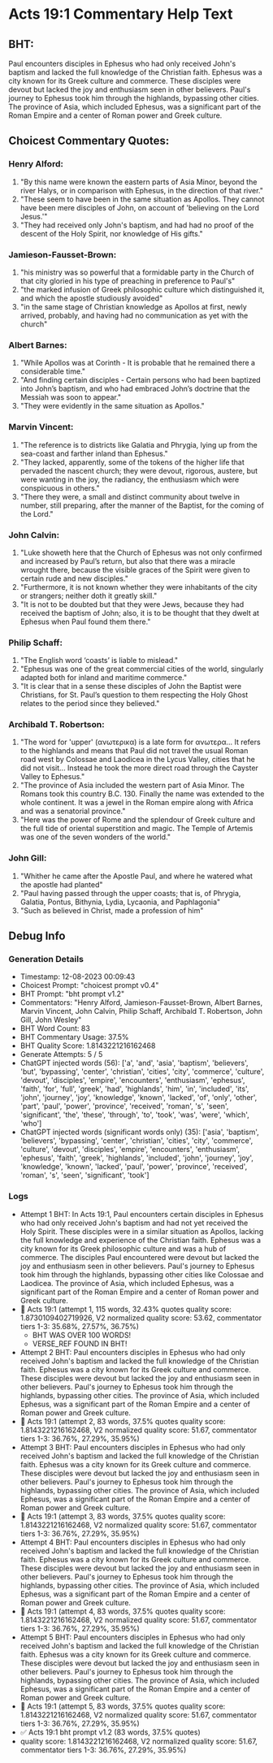 # Acts 19:1 Commentary Help Text

## BHT:
Paul encounters disciples in Ephesus who had only received John's baptism and lacked the full knowledge of the Christian faith. Ephesus was a city known for its Greek culture and commerce. These disciples were devout but lacked the joy and enthusiasm seen in other believers. Paul's journey to Ephesus took him through the highlands, bypassing other cities. The province of Asia, which included Ephesus, was a significant part of the Roman Empire and a center of Roman power and Greek culture.

## Choicest Commentary Quotes:
### Henry Alford:
1. "By this name were known the eastern parts of Asia Minor, beyond the river Halys, or in comparison with Ephesus, in the direction of that river."
2. "These seem to have been in the same situation as Apollos. They cannot have been mere disciples of John, on account of 'believing on the Lord Jesus.'"
3. "They had received only John's baptism, and had had no proof of the descent of the Holy Spirit, nor knowledge of His gifts."

### Jamieson-Fausset-Brown:
1. "his ministry was so powerful that a formidable party in the Church of that city gloried in his type of preaching in preference to Paul's"
2. "the marked infusion of Greek philosophic culture which distinguished it, and which the apostle studiously avoided"
3. "in the same stage of Christian knowledge as Apollos at first, newly arrived, probably, and having had no communication as yet with the church"

### Albert Barnes:
1. "While Apollos was at Corinth - It is probable that he remained there a considerable time."
2. "And finding certain disciples - Certain persons who had been baptized into John’s baptism, and who had embraced John’s doctrine that the Messiah was soon to appear."
3. "They were evidently in the same situation as Apollos."

### Marvin Vincent:
1. "The reference is to districts like Galatia and Phrygia, lying up from the sea-coast and farther inland than Ephesus."
2. "They lacked, apparently, some of the tokens of the higher life that pervaded the nascent church; they were devout, rigorous, austere, but were wanting in the joy, the radiancy, the enthusiasm which were conspicuous in others."
3. "There they were, a small and distinct community about twelve in number, still preparing, after the manner of the Baptist, for the coming of the Lord."

### John Calvin:
1. "Luke showeth here that the Church of Ephesus was not only confirmed and increased by Paul’s return, but also that there was a miracle wrought there, because the visible graces of the Spirit were given to certain rude and new disciples."
2. "Furthermore, it is not known whether they were inhabitants of the city or strangers; neither doth it greatly skill."
3. "It is not to be doubted but that they were Jews, because they had received the baptism of John; also, it is to be thought that they dwelt at Ephesus when Paul found them there."

### Philip Schaff:
1. "The English word ‘coasts’ is liable to mislead."
2. "Ephesus was one of the great commercial cities of the world, singularly adapted both for inland and maritime commerce."
3. "It is clear that in a sense these disciples of John the Baptist were Christians, for St. Paul’s question to them respecting the Holy Ghost relates to the period since they believed."

### Archibald T. Robertson:
1. "The word for 'upper' (ανωτερικα) is a late form for ανωτερα... It refers to the highlands and means that Paul did not travel the usual Roman road west by Colossae and Laodicea in the Lycus Valley, cities that he did not visit... Instead he took the more direct road through the Cayster Valley to Ephesus."
2. "The province of Asia included the western part of Asia Minor. The Romans took this country B.C. 130. Finally the name was extended to the whole continent. It was a jewel in the Roman empire along with Africa and was a senatorial province."
3. "Here was the power of Rome and the splendour of Greek culture and the full tide of oriental superstition and magic. The Temple of Artemis was one of the seven wonders of the world."

### John Gill:
1. "Whither he came after the Apostle Paul, and where he watered what the apostle had planted"  
2. "Paul having passed through the upper coasts; that is, of Phrygia, Galatia, Pontus, Bithynia, Lydia, Lycaonia, and Paphlagonia"  
3. "Such as believed in Christ, made a profession of him"


## Debug Info
### Generation Details
- Timestamp: 12-08-2023 00:09:43
- Choicest Prompt: "choicest prompt v0.4"
- BHT Prompt: "bht prompt v1.2"
- Commentators: "Henry Alford, Jamieson-Fausset-Brown, Albert Barnes, Marvin Vincent, John Calvin, Philip Schaff, Archibald T. Robertson, John Gill, John Wesley"
- BHT Word Count: 83
- BHT Commentary Usage: 37.5%
- BHT Quality Score: 1.8143221216162468
- Generate Attempts: 5 / 5
- ChatGPT injected words (56):
	['a', 'and', 'asia', 'baptism', 'believers', 'but', 'bypassing', 'center', 'christian', 'cities', 'city', 'commerce', 'culture', 'devout', 'disciples', 'empire', 'encounters', 'enthusiasm', 'ephesus', 'faith', 'for', 'full', 'greek', 'had', 'highlands', 'him', 'in', 'included', 'its', 'john', 'journey', 'joy', 'knowledge', 'known', 'lacked', 'of', 'only', 'other', 'part', 'paul', 'power', 'province', 'received', 'roman', 's', 'seen', 'significant', 'the', 'these', 'through', 'to', 'took', 'was', 'were', 'which', 'who']
- ChatGPT injected words (significant words only) (35):
	['asia', 'baptism', 'believers', 'bypassing', 'center', 'christian', 'cities', 'city', 'commerce', 'culture', 'devout', 'disciples', 'empire', 'encounters', 'enthusiasm', 'ephesus', 'faith', 'greek', 'highlands', 'included', 'john', 'journey', 'joy', 'knowledge', 'known', 'lacked', 'paul', 'power', 'province', 'received', 'roman', 's', 'seen', 'significant', 'took']

### Logs
- Attempt 1 BHT: In Acts 19:1, Paul encounters certain disciples in Ephesus who had only received John's baptism and had not yet received the Holy Spirit. These disciples were in a similar situation as Apollos, lacking the full knowledge and experience of the Christian faith. Ephesus was a city known for its Greek philosophic culture and was a hub of commerce. The disciples Paul encountered were devout but lacked the joy and enthusiasm seen in other believers. Paul's journey to Ephesus took him through the highlands, bypassing other cities like Colossae and Laodicea. The province of Asia, which included Ephesus, was a significant part of the Roman Empire and a center of Roman power and Greek culture.
- 🔄 Acts 19:1 (attempt 1, 115 words, 32.43% quotes quality score: 1.8730109402719926, V2 normalized quality score: 53.62, commentator tiers 1-3: 35.68%, 27.57%, 36.75%) 
	- BHT WAS OVER 100 WORDS! 
	- VERSE_REF FOUND IN BHT!
- Attempt 2 BHT: Paul encounters disciples in Ephesus who had only received John's baptism and lacked the full knowledge of the Christian faith. Ephesus was a city known for its Greek culture and commerce. These disciples were devout but lacked the joy and enthusiasm seen in other believers. Paul's journey to Ephesus took him through the highlands, bypassing other cities. The province of Asia, which included Ephesus, was a significant part of the Roman Empire and a center of Roman power and Greek culture.
- 🔄 Acts 19:1 (attempt 2, 83 words, 37.5% quotes quality score: 1.8143221216162468, V2 normalized quality score: 51.67, commentator tiers 1-3: 36.76%, 27.29%, 35.95%)
- Attempt 3 BHT: Paul encounters disciples in Ephesus who had only received John's baptism and lacked the full knowledge of the Christian faith. Ephesus was a city known for its Greek culture and commerce. These disciples were devout but lacked the joy and enthusiasm seen in other believers. Paul's journey to Ephesus took him through the highlands, bypassing other cities. The province of Asia, which included Ephesus, was a significant part of the Roman Empire and a center of Roman power and Greek culture.
- 🔄 Acts 19:1 (attempt 3, 83 words, 37.5% quotes quality score: 1.8143221216162468, V2 normalized quality score: 51.67, commentator tiers 1-3: 36.76%, 27.29%, 35.95%)
- Attempt 4 BHT: Paul encounters disciples in Ephesus who had only received John's baptism and lacked the full knowledge of the Christian faith. Ephesus was a city known for its Greek culture and commerce. These disciples were devout but lacked the joy and enthusiasm seen in other believers. Paul's journey to Ephesus took him through the highlands, bypassing other cities. The province of Asia, which included Ephesus, was a significant part of the Roman Empire and a center of Roman power and Greek culture.
- 🔄 Acts 19:1 (attempt 4, 83 words, 37.5% quotes quality score: 1.8143221216162468, V2 normalized quality score: 51.67, commentator tiers 1-3: 36.76%, 27.29%, 35.95%)
- Attempt 5 BHT: Paul encounters disciples in Ephesus who had only received John's baptism and lacked the full knowledge of the Christian faith. Ephesus was a city known for its Greek culture and commerce. These disciples were devout but lacked the joy and enthusiasm seen in other believers. Paul's journey to Ephesus took him through the highlands, bypassing other cities. The province of Asia, which included Ephesus, was a significant part of the Roman Empire and a center of Roman power and Greek culture.
- 🔄 Acts 19:1 (attempt 5, 83 words, 37.5% quotes quality score: 1.8143221216162468, V2 normalized quality score: 51.67, commentator tiers 1-3: 36.76%, 27.29%, 35.95%)
- ✅ Acts 19:1 bht prompt v1.2 (83 words, 37.5% quotes)
- quality score: 1.8143221216162468, V2 normalized quality score: 51.67, commentator tiers 1-3: 36.76%, 27.29%, 35.95%)
